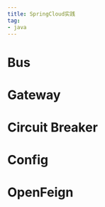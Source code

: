 ```yaml
---
title: SpringCloud实践
tag:
- java
---
```


# Bus

# Gateway

# Circuit Breaker

# Config

# OpenFeign